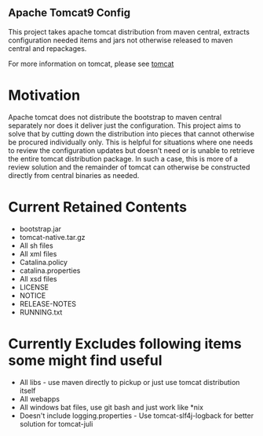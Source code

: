 Apache Tomcat9 Config
---------------------

This project takes apache tomcat distribution from maven central, extracts configuration needed items and jars not otherwise released to maven central and repackages.

For more information on tomcat, please see [tomcat](https://github.com/apache/tomcat)

# Motivation #

Apache tomcat does not distribute the bootstrap to maven central separately nor does it deliver just the configuration.  This project aims to solve that by cutting down the distribution into pieces that cannot otherwise be procured individually only.
This is helpful for situations where one needs to review the configuration updates but doesn't need or is unable to retrieve the entire tomcat distribution package.  In such a case, this is more of a review solution and the remainder of tomcat can
otherwise be constructed directly from central binaries as needed.

# Current Retained Contents #

- bootstrap.jar
- tomcat-native.tar.gz
- All sh files
- All xml files
- Catalina.policy
- catalina.properties
- All xsd files
- LICENSE
- NOTICE
- RELEASE-NOTES
- RUNNING.txt

# Currently Excludes following items some might find useful #

- All libs - use maven directly to pickup or just use tomcat distribution itself
- All webapps
- All windows bat files, use git bash and just work like *nix
- Doesn't include logging.properties - Use tomcat-slf4j-logback for better solution for tomcat-juli
